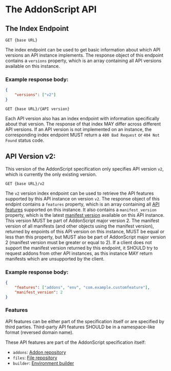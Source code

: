 # The AddonScript API

## The Index Endpoint

`GET {base URL}`

The index endpoint can be used to get basic information about which
API versions an API instance implements. The response object of this 
endpoint contains a `versions` property, which is an array containing
all API versions available on this instance.

### Example response body:

``` json
{
    "versions": ["v2"]
}
```

`GET {base URL}/{API version}`

Each API version also has an index endpoint with information specifically
about that version. The response of that index MAY differ across different
API versions. If an API version is not implemented on an instance, the 
corresponding index endpoint MUST return a `400 Bad Request` or 
`404 Not Found` status code.

## API Version v2:

This version of the AddonScript specification only specifies API version `v2`,
which is currently the only existing version. 

`GET {base URL}/v2`

The `v2` version index endpoint can be used to retrieve the API features
supported by this API instance on version `v2`. The response object of 
this endpint contains a `features` property, which is an array containing
all [API features](#features) supported on this instance. It also contains
a `manifest_version` property, which is the latest 
[manifest version](../schema/addonscript.md#version) available on this API
instance. This version MUST be part of AddonScript major version 2.
The manifest version of all manifests (and other objects using the manifest 
version), returned by enpoints of this API version on this instance, MUST be 
equal or less than this property, but MUST also be part of AddonScript major 
version 2 (manifest version must be greater or equal to 2). If a client does 
not support the manifest version returned by this endpoint, it SHOULD try to 
request addons from other API instances, as this instance MAY return manifests
which are unsupported by the client.

### Example response body:

``` json
{
    "features": ["addons", "env", "com.example.customfeature"],
    "manifest_version": 2
}
```

### Features

API features can be either part of the specification itself or 
are specified by third parties. Third-party API features SHOULD
be in a namespace-like format (reversed domain name).

These API features are part of the AddonScript specification itself:

- `addons`: [Addon repository](./features/addons.md)
- `files`: [File repository](./features/files.md)
- `builder`: [Environment builder](./features/builder.md)